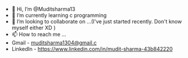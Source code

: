 - 👋 Hi, I’m @Muditsharma13
- 🌱 I’m currently learning c programming
- 💞️ I’m looking to collaborate on ...(I've just started recently. Don't know myself either XD )
- 📫 How to reach me ... 
- Gmail - muditsharma1304@gmail.c
- LinkedIn - https://www.linkedin.com/in/mudit-sharma-43b842220
<!---
Muditsharma13/Muditsharma13 is a ✨ special ✨ repository because its `README.md` (this file) appears on your GitHub profile.
You can click the Preview link to take a look at your changes.
--->
